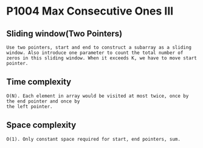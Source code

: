 # P1004 Max Consecutive Ones III

## Sliding window(Two Pointers)
    Use two pointers, start and end to construct a subarray as a sliding window. Also introduce one parameter to count the total number of zeros in this sliding window. When it exceeds K, we have to move start pointer.
## Time complexity
    O(N). Each element in array would be visited at most twice, once by the end pointer and once by 
    the left pointer.
## Space complexity
    O(1). Only constant space required for start, end pointers, sum.
